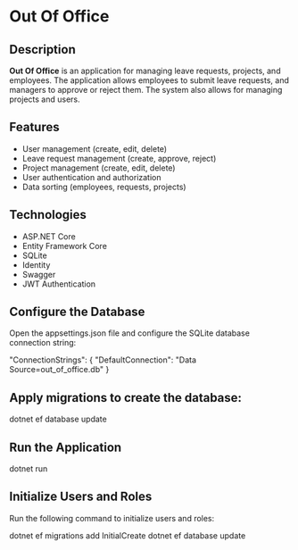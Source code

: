# Out Of Office

## Description

**Out Of Office** is an application for managing leave requests, projects, and employees. The application allows employees to submit leave requests, and managers to approve or reject them. The system also allows for managing projects and users.

## Features

- User management (create, edit, delete)
- Leave request management (create, approve, reject)
- Project management (create, edit, delete)
- User authentication and authorization
- Data sorting (employees, requests, projects)

## Technologies

- ASP.NET Core
- Entity Framework Core
- SQLite
- Identity
- Swagger
- JWT Authentication


## Configure the Database

Open the appsettings.json file and configure the SQLite database connection string:

"ConnectionStrings": {
  "DefaultConnection": "Data Source=out_of_office.db"
}

## Apply migrations to create the database:

dotnet ef database update

## Run the Application

dotnet run

## Initialize Users and Roles

Run the following command to initialize users and roles:

dotnet ef migrations add InitialCreate
dotnet ef database update

